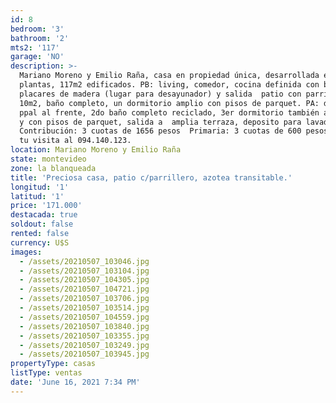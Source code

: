 ```yaml
---
id: 8
bedroom: '3'
bathroom: '2'
mts2: '117'
garage: 'NO'
description: >-
  Mariano Moreno y Emilio Raña, casa en propiedad única, desarrollada en dos
  plantas, 117m2 edificados. PB: living, comedor, cocina definida con buenos
  placares de madera (lugar para desayunador) y salida  patio con parrillero de
  10m2, baño completo, un dormitorio amplio con pisos de parquet. PA: dormitorio
  ppal al frente, 2do baño completo reciclado, 3er dormitorio también al frente
  y con pisos de parquet, salida a  amplia terraza, deposito para lavadero.  
  Contribución: 3 cuotas de 1656 pesos  Primaria: 3 cuotas de 600 pesos  Agenda
  tu visita al 094.140.123.
location: Mariano Moreno y Emilio Raña
state: montevideo
zone: la blanqueada
title: 'Preciosa casa, patio c/parrillero, azotea transitable.'
longitud: '1'
latitud: '1'
price: '171.000'
destacada: true
soldout: false
rented: false
currency: U$S
images:
  - /assets/20210507_103046.jpg
  - /assets/20210507_103104.jpg
  - /assets/20210507_104305.jpg
  - /assets/20210507_104721.jpg
  - /assets/20210507_103706.jpg
  - /assets/20210507_103514.jpg
  - /assets/20210507_104559.jpg
  - /assets/20210507_103840.jpg
  - /assets/20210507_103355.jpg
  - /assets/20210507_103249.jpg
  - /assets/20210507_103945.jpg
propertyType: casas
listType: ventas
date: 'June 16, 2021 7:34 PM'
---
```


